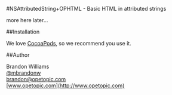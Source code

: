 #NSAttributedString+OPHTML - Basic HTML in attributed strings

more here later...

##Installation

We love [CocoaPods](http://github.com/cocoapods/cocoapods), so we recommend you use it.

##Author

Brandon Williams  
[@mbrandonw](http://www.twitter.com/mbrandonw)  
[brandon@opetopic.com](brandon@opetopic.com)  
[www.opetopic.com](http://www.opetopic.com)